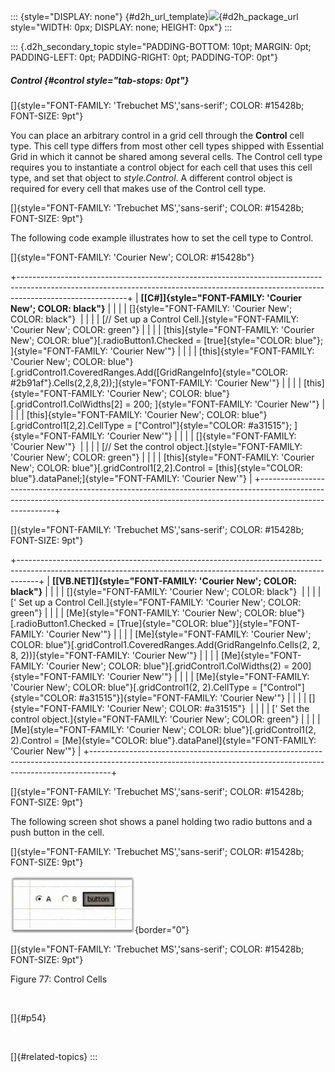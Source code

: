 ::: {style="DISPLAY: none"}
[](ms-xhelp:///?Id=d2h_url_template){#d2h_url_template}![](!package_url!){#d2h_package_url style="WIDTH: 0px; DISPLAY: none; HEIGHT: 0px"}
:::

::: {.d2h_secondary_topic style="PADDING-BOTTOM: 10pt; MARGIN: 0pt; PADDING-LEFT: 0pt; PADDING-RIGHT: 0pt; PADDING-TOP: 0pt"}
##### Control {#control style="tab-stops: 0pt"}

[]{style="FONT-FAMILY: 'Trebuchet MS','sans-serif'; COLOR: #15428b; FONT-SIZE: 9pt"} 

You can place an arbitrary control in a grid cell through the **Control** cell type. This cell type differs from most other cell types shipped with Essential Grid in which it cannot be shared among several cells. The Control cell type requires you to instantiate a control object for each cell that uses this cell type, and set that object to *style.Control*. A different control object is required for every cell that makes use of the Control cell type.

[]{style="FONT-FAMILY: 'Trebuchet MS','sans-serif'; COLOR: #15428b; FONT-SIZE: 9pt"} 

The following code example illustrates how to set the cell type to Control.

[]{style="FONT-FAMILY: 'Courier New'; COLOR: #15428b"} 

+---------------------------------------------------------------------------------------------------------------------------------------------------------------------------------------+
| **[\[C#\]]{style="FONT-FAMILY: 'Courier New'; COLOR: black"}**                                                                                                                        |
|                                                                                                                                                                                       |
| []{style="FONT-FAMILY: 'Courier New'; COLOR: black"}                                                                                                                                  |
|                                                                                                                                                                                       |
| [// Set up a Control Cell.]{style="FONT-FAMILY: 'Courier New'; COLOR: green"}                                                                                                         |
|                                                                                                                                                                                       |
| [this]{style="FONT-FAMILY: 'Courier New'; COLOR: blue"}[.radioButton1.Checked = [true]{style="COLOR: blue"}; ]{style="FONT-FAMILY: 'Courier New'"}                                    |
|                                                                                                                                                                                       |
| [this]{style="FONT-FAMILY: 'Courier New'; COLOR: blue"}[.gridControl1.CoveredRanges.Add([GridRangeInfo]{style="COLOR: #2b91af"}.Cells(2,2,8,2));]{style="FONT-FAMILY: 'Courier New'"} |
|                                                                                                                                                                                       |
| [this]{style="FONT-FAMILY: 'Courier New'; COLOR: blue"}[.gridControl1.ColWidths\[2\] = 200; ]{style="FONT-FAMILY: 'Courier New'"}                                                     |
|                                                                                                                                                                                       |
| [this]{style="FONT-FAMILY: 'Courier New'; COLOR: blue"}[.gridControl1\[2,2\].CellType = [\"Control\"]{style="COLOR: #a31515"}; ]{style="FONT-FAMILY: 'Courier New'"}                  |
|                                                                                                                                                                                       |
| []{style="FONT-FAMILY: 'Courier New'"}                                                                                                                                                |
|                                                                                                                                                                                       |
| [// Set the control object.]{style="FONT-FAMILY: 'Courier New'; COLOR: green"}                                                                                                        |
|                                                                                                                                                                                       |
| [this]{style="FONT-FAMILY: 'Courier New'; COLOR: blue"}[.gridControl1\[2,2\].Control = [this]{style="COLOR: blue"}.dataPanel;]{style="FONT-FAMILY: 'Courier New'"}                    |
+---------------------------------------------------------------------------------------------------------------------------------------------------------------------------------------+

[]{style="FONT-FAMILY: 'Trebuchet MS','sans-serif'; COLOR: #15428b; FONT-SIZE: 9pt"} 

+-----------------------------------------------------------------------------------------------------------------------------------------------------------------+
| **[\[VB.NET\]]{style="FONT-FAMILY: 'Courier New'; COLOR: black"}**                                                                                              |
|                                                                                                                                                                 |
| []{style="FONT-FAMILY: 'Courier New'; COLOR: black"}                                                                                                            |
|                                                                                                                                                                 |
| [\' Set up a Control Cell.]{style="FONT-FAMILY: 'Courier New'; COLOR: green"}                                                                                   |
|                                                                                                                                                                 |
| [Me]{style="FONT-FAMILY: 'Courier New'; COLOR: blue"}[.radioButton1.Checked = [True]{style="COLOR: blue"}]{style="FONT-FAMILY: 'Courier New'"}                  |
|                                                                                                                                                                 |
| [Me]{style="FONT-FAMILY: 'Courier New'; COLOR: blue"}[.gridControl1.CoveredRanges.Add(GridRangeInfo.Cells(2, 2, 8, 2))]{style="FONT-FAMILY: 'Courier New'"}     |
|                                                                                                                                                                 |
| [Me]{style="FONT-FAMILY: 'Courier New'; COLOR: blue"}[.gridControl1.ColWidths(2) = 200]{style="FONT-FAMILY: 'Courier New'"}                                     |
|                                                                                                                                                                 |
| [Me]{style="FONT-FAMILY: 'Courier New'; COLOR: blue"}[.gridControl1(2, 2).CellType = [\"Control\"]{style="COLOR: #a31515"}]{style="FONT-FAMILY: 'Courier New'"} |
|                                                                                                                                                                 |
| []{style="FONT-FAMILY: 'Courier New'; COLOR: #a31515"}                                                                                                          |
|                                                                                                                                                                 |
| [\' Set the control object.]{style="FONT-FAMILY: 'Courier New'; COLOR: green"}                                                                                  |
|                                                                                                                                                                 |
| [Me]{style="FONT-FAMILY: 'Courier New'; COLOR: blue"}[.gridControl1(2, 2).Control = [Me]{style="COLOR: blue"}.dataPanel]{style="FONT-FAMILY: 'Courier New'"}    |
+-----------------------------------------------------------------------------------------------------------------------------------------------------------------+

[]{style="FONT-FAMILY: 'Trebuchet MS','sans-serif'; COLOR: #15428b; FONT-SIZE: 9pt"} 

The following screen shot shows a panel holding two radio buttons and a push button in the cell.

[]{style="FONT-FAMILY: 'Trebuchet MS','sans-serif'; COLOR: #15428b; FONT-SIZE: 9pt"} 

![](ImagesExt/image91_83.jpg){border="0"}

[]{style="FONT-FAMILY: 'Trebuchet MS','sans-serif'; COLOR: #15428b; FONT-SIZE: 9pt"} 

Figure 77: Control Cells

 

[]{#p54} 

 

[]{#related-topics}
:::
